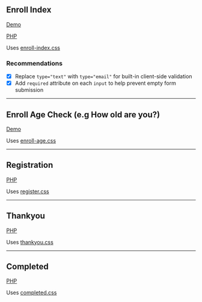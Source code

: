 ## Enroll Index

[Demo](./enroll/index.html)

[PHP](./enroll/index.php)

Uses [enroll-index.css](css/enroll-index.css)

### Recommendations

- [x] Replace `type="text"` with `type="email"` for built-in client-side validation
- [x] Add `required` attribute on each `input` to help prevent empty form submission

---

## Enroll Age Check (e.g How old are you?)

[Demo](./enroll/age/index.html)

Uses [enroll-age.css](css/enroll-age.css)

---

## Registration

[PHP](./standalone/register.php)

Uses [register.css](./css/register.css)

---

## Thankyou

[PHP](./standalone/thankyou.php)

Uses [thankyou.css](./css/thankyou.css)

---

## Completed

[PHP](./standalone/completed.php)

Uses [completed.css](./css/completed.css)
